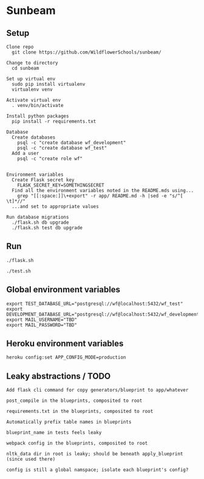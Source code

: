 # Sunbeam

## Setup

    Clone repo
      git clone https://github.com/WildflowerSchools/sunbeam/

    Change to directory
      cd sunbeam

    Set up virtual env
      sudo pip install virtualenv
      virtualenv venv

    Activate virtual env
      . venv/bin/activate

    Install python packages
      pip install -r requirements.txt

    Database
      Create databases
        psql -c "create database wf_development"
        psql -c "create database wf_test"
      Add a user
        psql -c "create role wf"


    Environment variables
      Create Flask secret key
        FLASK_SECRET_KEY=SOMETHINGSECRET
      Find all the environment variables noted in the README.mds using...
        grep "[[:space:]]\+export" -r app/ README.md -h |sed -e "s/^[ \t]*//"
      ...and set to appropriate values

    Run database migrations
      ./flask.sh db upgrade
      ./flask.sh test db upgrade

## Run

    ./flask.sh

    ./test.sh


## Global environment variables

    export TEST_DATABASE_URL="postgresql://wf@localhost:5432/wf_test"
    export DEVELOPMENT_DATABASE_URL="postgresql://wf@localhost:5432/wf_development"
    export MAIL_USERNAME="TBD"
    export MAIL_PASSWORD="TBD"

## Heroku environment variables

    heroku config:set APP_CONFIG_MODE=production

## Leaky abstractions / TODO

    Add flask cli command for copy generators/blueprint to app/whatever

    post_compile in the blueprints, composited to root

    requirements.txt in the blueprints, composited to root

    Automatically prefix table names in blueprints

    blueprint_name in tests feels leaky

    webpack config in the blueprints, composited to root

    nltk_data dir in root is leaky; should be beneath apply_blueprint (since used there)

    config is still a global namspace; isolate each blueprint's config?
